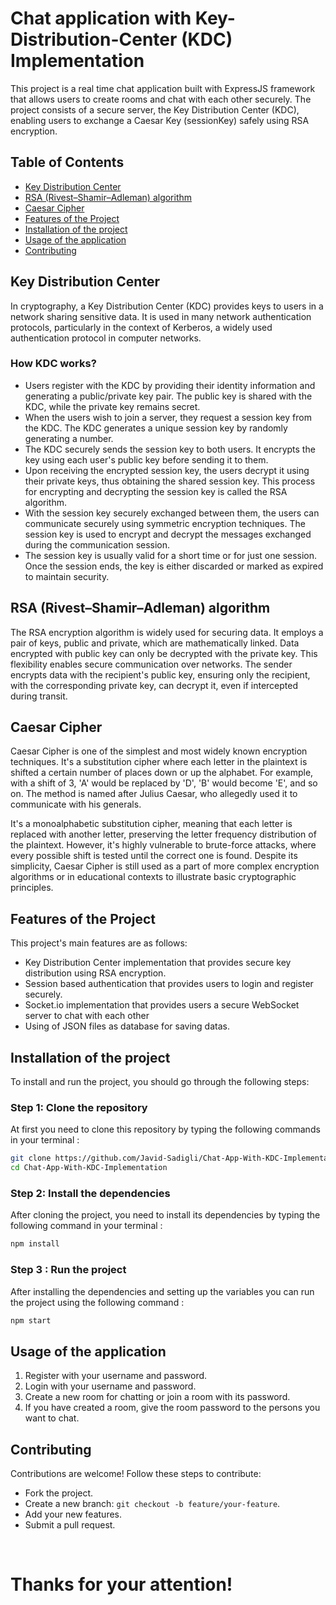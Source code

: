 # Chat application with Key-Distribution-Center (KDC) Implementation

This project is a real time chat application built with ExpressJS framework that allows users to create rooms and chat with each other securely. The project consists of a secure server, the Key Distribution Center (KDC), enabling users to exchange a Caesar Key (sessionKey) safely using RSA encryption. 

## Table of Contents 
* [Key Distribution Center](#key-distribution-center)
* [RSA (Rivest–Shamir–Adleman) algorithm](#rsa-rivestshamiradleman-algorithm)
* [Caesar Cipher](#caesar-cipher)
* [Features of the Project](#features-of-the-project)
* [Installation of the project](#installation-of-the-project)
* [Usage of the application](#usage-of-the-application)
* [Contributing](#contributing)


## Key Distribution Center


In cryptography, a Key Distribution Center (KDC) provides keys to users in a network sharing sensitive data. It is used in many network authentication protocols, particularly in the context of Kerberos, a widely used authentication protocol in computer networks.
### How KDC works? 
* Users register with the KDC by providing their identity information and generating a public/private key pair. The public key is shared with the KDC, while the private key remains secret.
* When the users wish to join a server, they request a session key from the KDC. The KDC generates a unique session key by randomly generating a number.
* The KDC securely sends the session key to both users. It encrypts the key using each user's public key before sending it to them.
* Upon receiving the encrypted session key, the users decrypt it using their private keys, thus obtaining the shared session key.
This process for encrypting and decrypting the session key is called the RSA algorithm.
* With the session key securely exchanged between them, the users can communicate securely using symmetric encryption techniques. The session key is used to encrypt and decrypt the messages exchanged during the communication session.
* The session key is usually valid for a short time or for just one session. Once the session ends, the key is either discarded or marked as expired to maintain security.

## RSA (Rivest–Shamir–Adleman) algorithm
The RSA encryption algorithm is widely used for securing data. It employs a pair of keys, public and private, which are mathematically linked. Data encrypted with public key can only be decrypted with the private key. This flexibility enables secure communication over networks. The sender encrypts data with the recipient's public key, ensuring only the recipient, with the corresponding private key, can decrypt it, even if intercepted during transit.

## Caesar Cipher 


Caesar Cipher is one of the simplest and most widely known encryption techniques. It's a substitution cipher where each letter in the plaintext is shifted a certain number of places down or up the alphabet. For example, with a shift of 3, 'A' would be replaced by 'D', 'B' would become 'E', and so on. The method is named after Julius Caesar, who allegedly used it to communicate with his generals.

It's a monoalphabetic substitution cipher, meaning that each letter is replaced with another letter, preserving the letter frequency distribution of the plaintext. However, it's highly vulnerable to brute-force attacks, where every possible shift is tested until the correct one is found. Despite its simplicity, Caesar Cipher is still used as a part of more complex encryption algorithms or in educational contexts to illustrate basic cryptographic principles.

## Features of the Project 
This project's main features are as follows: 
* Key Distribution Center implementation that provides secure key distribution using RSA encryption.
* Session based authentication that provides users to login and register securely. 
* Socket.io implementation that provides users a secure WebSocket server to chat with each other
* Using of JSON files as database for saving datas.

## Installation of the project
To install and run the project, you should go through the following steps: 
### Step 1: Clone the repository
At first you need to clone this repository by typing the following commands in your terminal :
```sh 
git clone https://github.com/Javid-Sadigli/Chat-App-With-KDC-Implementation.git 
cd Chat-App-With-KDC-Implementation
```

### Step 2: Install the dependencies 
After cloning the project, you need to install its dependencies by typing the following command in your terminal : 
```sh 
npm install
```

### Step 3 : Run the project
After installing the dependencies and setting up the variables you can run the project using the following command : 

```sh 
npm start
```

## Usage of the application
1. Register with your username and password. 
2. Login with your username and password. 
3. Create a new room for chatting or join a room with its password. 
4. If you have created a room, give the room password to the persons 
   you want to chat. 

## Contributing
Contributions are welcome! Follow these steps to contribute:
* Fork the project.
* Create a new branch: `git checkout -b feature/your-feature`. 
* Add your new features.
* Submit a pull request. 

<br>

# Thanks for your attention! 
